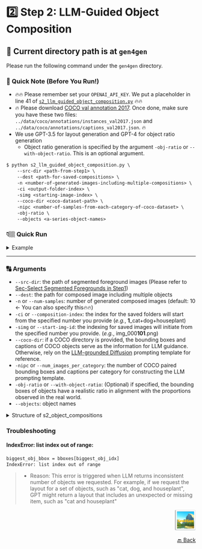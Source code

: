 # 2️⃣ Step 2: LLM-Guided Object Composition

## 🚩 Current directory path is at `gen4gen`
Please run the following command under the `gen4gen` directory.

### 🔖 Quick Note (Before You Run!)
- 🔥🔥 Please remember set your `OPENAI_API_KEY`. We put a placeholder in line 41 of
[`s2_llm_guided_object_composition.py`](s2_llm_guided_object_composition.py#L41) 🔥🔥
- 🔥 Please download [COCO val annotation 2017](http://images.cocodataset.org/annotations/annotations_trainval2017.zip). Once done, make sure you have these two files: `../data/coco/annotations/instances_val2017.json` and `../data/coco/annotations/captions_val2017.json`. 🔥
- We use GPT-3.5 for layout generation and GPT-4 for object ratio generation
    - Object ratio generation is specified by the argument `-obj-ratio` or `--with-object-ratio`. This is an optional argument.

```bash=
$ python s2_llm_guided_object_composition.py \
    --src-dir <path-from-step1> \
    --dest <path-for-saved-compositions> \
    -n <number-of-generated-images-including-multiple-compositions> \
    -ci <output-folder-index> \
    -simg <starting-image-index> \
    --coco-dir <coco-dataset-path> \
    -nipc <number-of-samples-from-each-category-of-coco-dataset> \
    -obj-ratio \
    --objects <a-series-object-names>
```

### 👇🏼 Quick Run
<details>
<summary>Example</summary>

```bash=
$ python s2_llm_guided_object_composition.py \
    --src-dir ../data/s1_segmented_foreground/cat_dog_houseplant_3objs \
    --dest ../data/s2_object_compositions \
    -n 10 \
    -ci 1 \
    -simg 100 \
    --coco-dir ../data/coco/ \
    -nipc 10 \
    -obj-ratio \
    --objects cat dog houseplant
```
</details>

---

### 🔠 Arguments

- `--src-dir`: the path of segmented foreground images (Please refer to [Sec-Select Segmented Foregrounds in Step1](s1_README.md))
- `--dest`: the path for composed image including multiple objects
- `-n` or `--num-samples`: number of generated composed images (default: 10 <- You can also specify this🔥🔥)
- `-ci` or `--composition-index`: the index for the saved folders will start from the specified number you provide (_e.g._, **1**_cat+dog+houseplant)
- `-simg` or `--start-img-id`: the indexing for saved images will initiate from the specified number you provide. (_e.g._, img_000**101**.png)
- `--coco-dir`: if a COCO directory is provided, the bounding boxes and captions of COCO objects serve as the information for LLM guidance.  Otherwise, rely on the [LLM-grounded Diffusion](https://github.com/TonyLianLong/LLM-groundedDiffusion/blob/c35ecb307439834fb4944b5f15116db890be93d9/prompt.py) prompting template for reference.
- `-nipc` or `--num_images_per_category`: the number of COCO paired bounding boxes and captions per category for constructing the LLM prompting template.
- `-obj-ratio` or `--with-object-ratio`: (Optional) if specified, the bounding boxes of objects have a realistic ratio in alignment with the proportions observed in the real world.
- `--objects`: object names


<details>
<summary>Structure of s2_object_compositions</span></summary>

```shell
../data/s2_object_compositions
├── 1_cat+dog+houseplant
│   ├── img_000101.png
│   ├── img_000102.png
│   ├── img_000103.png
│   ├── img_000104.png
│   ├── img_000105.png
│   ├── img_000106.png
│   ├── img_000107.png
│   ├── img_000108.png
│   ├── img_000109.png
│   ├── mask_000101.png
│   ├── mask_000102.png
│   ├── mask_000103.png
│   ├── mask_000104.png
│   ├── mask_000105.png
│   ├── mask_000106.png
│   ├── mask_000107.png
│   ├── mask_000108.png
│   └── mask_000109.png
├── 1_cat+dog+houseplant_directory_classes.json
├── 1_cat+dog+houseplant_params.json
└── 1_cat+dog+houseplant_report.csv
```
</details>

### Troubleshooting
#### IndexError: list index out of range:
```bash=
biggest_obj_bbox = bboxes[biggest_obj_idx]
IndexError: list index out of range
```
> - Reason: This error is triggered when LLM returns inconsistent number of objects we requested.  For example, if we request the layout for a set of objects, such as "cat, dog, and houseplant", GPT might return a layout that includes an unexpected or missing item, such as "cat and houseplant"

<p align="right">
      <img src="../assets/Gen4GenLogo.png" alt="Logo" width="" height="55"/>
</p>

<p align="right"><a href="README.md">🔙 Back</a></p>
